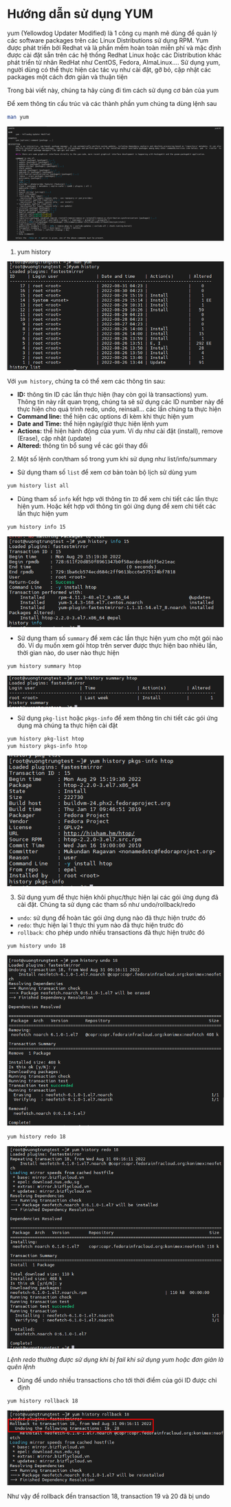 # Hướng dẫn sử dụng YUM

yum (Yellowdog Updater Modified) là 1 công cụ mạnh mẽ dùng để quản lý các software packages trên các Linux Distributions sử dụng RPM. Yum được phát triển bởi Redhat và là phần mềm hoàn toàn miễn phí và mặc định được cài đặt sẵn trên các hệ thống Redhat Linux hoặc các Distribution khác phát triển từ nhân RedHat như CentOS, Fedora, AlmaLinux.... Sử dụng yum, người dùng có thể thực hiện các tác vụ như cài đặt, gỡ bỏ, cập nhật các packages một cách đơn giản và thuận tiện

Trong bài viết này, chúng ta hãy cùng đi tìm cách sử dụng cơ bản của yum

Để xem thông tin cấu trúc và các thành phần yum chúng ta dùng lệnh sau

```sh
man yum
```

![](./images/yum_man.png)

1. yum history

![](./images/yum_history.png)

Với ```yum history```, chúng ta có thể xem các thông tin sau:

- **ID:** thông tin ID các lần thực hiện (hay còn gọi là transactions) yum. Thông tin này rất quan trọng, chúng ta sẽ sử dụng các ID number này để thực hiện cho quá trình redo, undo, reinsall... các lần chúng ta thực hiện
- **Command line:** thể hiện các options đi kèm khi thực hiện yum
- **Date and Time:** thể hiện ngày/giờ thực hiện lệnh yum
- **Actions:** thể hiện hành động của yum. Ví dụ như cài đặt (install), remove (Erase), cập nhật (update)
- **Altered:** thông tin bổ sung về các gói thay đổi

2. Một số lệnh con/tham số trong yum khi sử dụng như list/info/summary

- Sử dụng tham số ```list``` để xem cơ bản toàn bộ lịch sử dùng yum

```sh
yum history list all
```

- Dùng tham số ```info``` kết hợp với thông tin ```ID``` để xem chi tiết các lần thực hiện yum. Hoặc kết hợp với thông tin gói ứng dụng để xem chi tiết các lần thực hiện yum

```sh
yum history info 15
```

![](./images/yum_history_info.png)

- Sử dụng tham số ```summary``` để xem các lần thực hiện yum cho một gói nào đó. Ví dụ muốn xem gói htop trên server được thực hiện bao nhiêu lần, thời gian nào, do user nào thực hiện

```sh
yum history summary htop
```

![](./images/yum_history_summary.png)

- Sử dụng ```pkg-list``` hoặc ```pkgs-info``` để xem thông tin chi tiết các gói ứng dụng mà chúng ta thực hiện cài đặt

```sh
yum history pkg-list htop
yum history pkgs-info htop
```

![](./images/yum_history_pkgs_info.png)

3. Sử dụng yum để thực hiện khôi phục/thực hiện lại các gói ứng dụng đã cài đặt. Chúng ta sử dụng các tham số như undo/rollback/redo

- ```undo```: sử dụng để hoàn tác gói ứng dụng nào đã thực hiện trước đó
- ```redo```: thực hiện lại 1 thực thi yum nào đã thực hiện trước đó
- ```rollback```: cho phép undo nhiều transactions đã thực hiện trước đó

```sh
yum history undo 18
```

![](./images/yum_history_undo.png)

```sh
yum history redo 18
```

![](./images/yum_history_redo.png)

*Lệnh redo thường được sử dụng khi bị fail khi sử dụng yum hoặc đơn giản là quên lệnh*

- Dùng để undo nhiều transactions cho tới thời điểm của gói ID được chỉ định

```sh
yum history rollback 18
```

![](./images/yum_history_rollback.png)

Như vậy để rollback đến transaction 18, transaction 19 và 20 đã bị undo